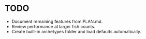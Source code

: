 # TODO
- Document remaining features from PLAN.md.
- Review performance at larger fish counts.
- Create built-in archetypes folder and load defaults automatically.

